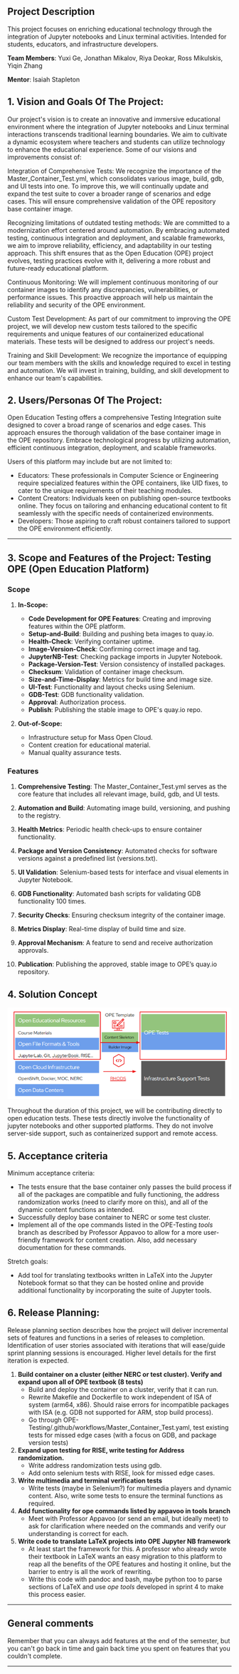 
## Project Description

This project focuses on enriching educational technology through the integration of Jupyter notebooks and Linux terminal activities. Intended for students, educators, and infrastructure developers.

**Team Members**: Yuxi Ge, Jonathan Mikalov, Riya Deokar, Ross Mikulskis, Yiqin Zhang

**Mentor**: Isaiah Stapleton

## 1.   Vision and Goals Of The Project:

Our project's vision is to create an innovative and immersive educational environment where the integration of Jupyter notebooks and Linux terminal interactions transcends traditional learning boundaries. We aim to cultivate a dynamic ecosystem where teachers and students can utilize technology to enhance the educational experience. Some of our visions and improvements consist of: 

Integration of Comprehensive Tests: We recognize the importance of the Master_Container_Test.yml, which consolidates various image, build, gdb, and UI tests into one. To improve this, we will continually update and expand the test suite to cover a broader range of scenarios and edge cases. This will ensure comprehensive validation of the OPE repository base container image.

Recognizing  limitations of outdated testing methods: We are committed to a modernization effort centered around automation. By embracing automated testing, continuous integration and deployment, and scalable frameworks, we aim to improve reliability, efficiency, and adaptability in our testing approach. This shift ensures that as the Open Education (OPE) project evolves, testing practices evolve with it, delivering a more robust and future-ready educational platform.

Continuous Monitoring: We will implement continuous monitoring of our container images to identify any discrepancies, vulnerabilities, or performance issues. This proactive approach will help us maintain the reliability and security of the OPE environment.

Custom Test Development: As part of our commitment to improving the OPE project, we will develop new custom tests tailored to the specific requirements and unique features of our containerized educational materials. These tests will be designed to address our project's needs. 

Training and Skill Development: We recognize the importance of equipping our team members with the skills and knowledge required to excel in testing and automation. We will invest in training, building, and skill development to enhance our team's capabilities.

## 2. Users/Personas Of The Project:

Open Education Testing offers a comprehensive Testing Integration suite designed to cover a broad range of scenarios and edge cases. This approach ensures the thorough validation of the base container image in the OPE repository. Embrace technological progress by utilizing automation, efficient continuous integration, deployment, and scalable frameworks. 

Users of this platform may include but are not limited to:

* Educators: These professionals in Computer Science or Engineering require specialized features within the OPE containers, like UID fixes, to cater to the unique requirements of their teaching modules.
* Content Creators: Individuals keen on publishing open-source textbooks online. They focus on tailoring and enhancing educational content to fit seamlessly with the specific needs of containerized environments.
* Developers: Those aspiring to craft robust containers tailored to support the OPE environment efficiently.


** **


## 3. Scope and Features of the Project: Testing OPE (Open Education Platform)

### Scope

1. **In-Scope:**
   - **Code Development for OPE Features**: Creating and improving features within the OPE platform.
   - **Setup-and-Build**: Building and pushing beta images to quay.io.
   - **Health-Check**: Verifying container uptime.
   - **Image-Version-Check**: Confirming correct image and tag.
   - **JupyterNB-Test**: Checking package imports in Jupyter Notebook.
   - **Package-Version-Test**: Version consistency of installed packages.
   - **Checksum**: Validation of container image checksum.
   - **Size-and-Time-Display**: Metrics for build time and image size.
   - **UI-Test**: Functionality and layout checks using Selenium.
   - **GDB-Test**: GDB functionality validation.
   - **Approval**: Authorization process.
   - **Publish**: Publishing the stable image to OPE's quay.io repo.

2. **Out-of-Scope:**
   - Infrastructure setup for Mass Open Cloud.
   - Content creation for educational material.
   - Manual quality assurance tests.

### Features

1. **Comprehensive Testing**: The Master_Container_Test.yml serves as the core feature that includes all relevant image, build, gdb, and UI tests.
   
2. **Automation and Build**: Automating image build, versioning, and pushing to the registry.

3. **Health Metrics**: Periodic health check-ups to ensure container functionality.

4. **Package and Version Consistency**: Automated checks for software versions against a predefined list (versions.txt).

5. **UI Validation**: Selenium-based tests for interface and visual elements in Jupyter Notebook.

6. **GDB Functionality**: Automated bash scripts for validating GDB functionality 100 times.

7. **Security Checks**: Ensuring checksum integrity of the container image.

8. **Metrics Display**: Real-time display of build time and size.

9. **Approval Mechanism**: A feature to send and receive authorization approvals.

10. **Publication**: Publishing the approved, stable image to OPE’s quay.io repository.

## 4. Solution Concept

![](images/diagram.png)


Throughout the duration of this project, we will be contributing directly to open education tests. These tests directly involve the functionality of jupyter notebooks and other supported platforms. They do not involve server-side support, such as containerized support and remote access.
 
 

## 5. Acceptance criteria

Minimum acceptance criteria: 
   - The tests ensure that the base container only passes the build process if all of the packages are compatible and fully functioning, the address randomization works (need to clarify more on      this), and all of the dynamic content functions as intended.
   - Successfully deploy base container to NERC or some test cluster.
   - Implement all of the ope commands listed in the OPE-Testing *tools* branch as described by Professor Appavoo to allow for a more user-friendly framework for content creation. Also, add          necessary documentation for these commands.

Stretch goals: 
   - Add tool for translating textbooks written in LaTeX into the Jupyter Notebook format so that they can be hosted online and provide additional functionality by incorporating the suite of         Jupyter tools.

## 6.  Release Planning:

Release planning section describes how the project will deliver incremental sets of features and functions in a series of releases to completion. Identification of user stories associated with iterations that will ease/guide sprint planning sessions is encouraged. Higher level details for the first iteration is expected.

1. **Build container on a cluster (either NERC or test cluster). Verify and expand upon all of OPE textbook (8 tests)**
   - Build and deploy the container on a cluster, verify that it can run.
   - Rewrite Makefile and Dockerfile to work independent of ISA of system (arm64, x86). Should raise errors for incompatible packages with ISA (e.g. GDB not supported for ARM, stop build             process).
   - Go through OPE-Testing/.github/workflows/Master_Container_Test.yaml, test existing tests for missed edge cases (with a focus on GDB, and package version tests)
2. **Expand upon testing for RISE, write testing for Address randomization.**
   - Write address randomization tests using gdb.
   - Add onto selenium tests with RISE, look for missed edge cases.
3. **Write multimedia and terminal verification tests**
   - Write tests (maybe in Selenium?) for multimedia players and dynamic content. Also, write some tests to ensure the terminal functions as             required.
4. **Add functionality for ope commands listed by appavoo in tools branch**
   - Meet with Professor Appavoo (or send an email, but ideally meet) to ask for clarification where needed on the commands and verify our understanding is correct for each.
5. **Write code to translate LaTeX projects into OPE Jupyter NB framework**
   - At least start the framework for this. A professor who already wrote their textbook in LaTeX wants an easy migration to this platform to reap all the benefits of the OPE features and            hosting it online, but the barrier to entry is all the work of rewriting.
   - Write this code with pandoc and bash, maybe python too to parse sections of LaTeX and use *ope tools* developed in sprint 4 to make this process easier.
** **

## General comments

Remember that you can always add features at the end of the semester, but you can't go back in time and gain back time you spent on features that you couldn't complete.

** **
